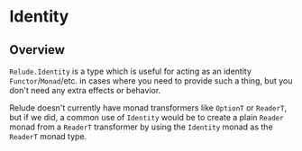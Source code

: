 # Identity

## Overview

`Relude.Identity` is a type which is useful for acting as an identity `Functor`/`Monad`/etc. in cases where you need to provide such a thing, but you don't need any extra effects or behavior.

Relude doesn't currently have monad transformers like `OptionT` or `ReaderT`, but if we did, a common use of `Identity` would be to create a plain `Reader` monad from a `ReaderT` transformer by using the `Identity` monad as the `ReaderT` monad type.